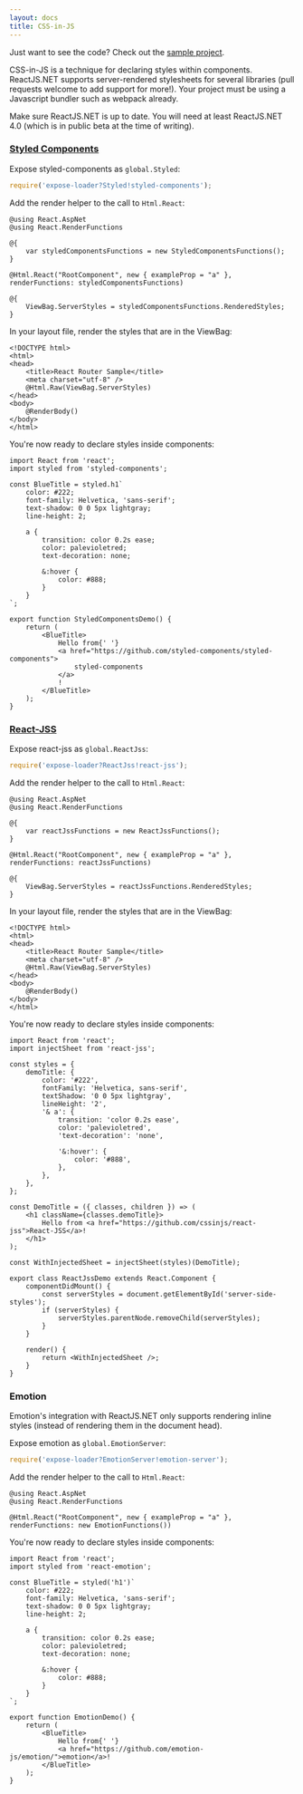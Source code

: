 ```yaml
---
layout: docs
title: CSS-in-JS
---
```


Just want to see the code? Check out the [sample project](https://github.com/reactjs/React.NET/tree/master/src/React.Sample.Webpack.CoreMvc).

CSS-in-JS is a technique for declaring styles within components. ReactJS.NET supports server-rendered stylesheets for several libraries (pull requests welcome to add support for more!). Your project must be using a Javascript bundler such as webpack already.

Make sure ReactJS.NET is up to date. You will need at least ReactJS.NET 4.0 (which is in public beta at the time of writing).

### [Styled Components](https://github.com/styled-components/styled-components)

Expose styled-components as `global.Styled`:

```js
require('expose-loader?Styled!styled-components');
```

Add the render helper to the call to `Html.React`:

```
@using React.AspNet
@using React.RenderFunctions

@{
	var styledComponentsFunctions = new StyledComponentsFunctions();
}

@Html.React("RootComponent", new { exampleProp = "a" }, renderFunctions: styledComponentsFunctions)

@{
	ViewBag.ServerStyles = styledComponentsFunctions.RenderedStyles;
}
```

In your layout file, render the styles that are in the ViewBag:

```
<!DOCTYPE html>
<html>
<head>
	<title>React Router Sample</title>
	<meta charset="utf-8" />
	@Html.Raw(ViewBag.ServerStyles)
</head>
<body>
	@RenderBody()
</body>
</html>
```

You're now ready to declare styles inside components:

```
import React from 'react';
import styled from 'styled-components';

const BlueTitle = styled.h1`
	color: #222;
	font-family: Helvetica, 'sans-serif';
	text-shadow: 0 0 5px lightgray;
	line-height: 2;

	a {
		transition: color 0.2s ease;
		color: palevioletred;
		text-decoration: none;

		&:hover {
			color: #888;
		}
	}
`;

export function StyledComponentsDemo() {
	return (
		<BlueTitle>
			Hello from{' '}
			<a href="https://github.com/styled-components/styled-components">
				styled-components
			</a>
			!
		</BlueTitle>
	);
}
```

### [React-JSS](https://github.com/cssinjs/react-jss)

Expose react-jss as `global.ReactJss`:

```js
require('expose-loader?ReactJss!react-jss');
```

Add the render helper to the call to `Html.React`:

```
@using React.AspNet
@using React.RenderFunctions

@{
	var reactJssFunctions = new ReactJssFunctions();
}

@Html.React("RootComponent", new { exampleProp = "a" }, renderFunctions: reactJssFunctions)

@{
	ViewBag.ServerStyles = reactJssFunctions.RenderedStyles;
}
```

In your layout file, render the styles that are in the ViewBag:

```
<!DOCTYPE html>
<html>
<head>
	<title>React Router Sample</title>
	<meta charset="utf-8" />
	@Html.Raw(ViewBag.ServerStyles)
</head>
<body>
	@RenderBody()
</body>
</html>
```

You're now ready to declare styles inside components:

```
import React from 'react';
import injectSheet from 'react-jss';

const styles = {
	demoTitle: {
		color: '#222',
		fontFamily: 'Helvetica, sans-serif',
		textShadow: '0 0 5px lightgray',
		lineHeight: '2',
		'& a': {
			transition: 'color 0.2s ease',
			color: 'palevioletred',
			'text-decoration': 'none',

			'&:hover': {
				color: '#888',
			},
		},
	},
};

const DemoTitle = ({ classes, children }) => (
	<h1 className={classes.demoTitle}>
		Hello from <a href="https://github.com/cssinjs/react-jss">React-JSS</a>!
	</h1>
);

const WithInjectedSheet = injectSheet(styles)(DemoTitle);

export class ReactJssDemo extends React.Component {
	componentDidMount() {
		const serverStyles = document.getElementById('server-side-styles');
		if (serverStyles) {
			serverStyles.parentNode.removeChild(serverStyles);
		}
	}

	render() {
		return <WithInjectedSheet />;
	}
}
```

### Emotion

Emotion's integration with ReactJS.NET only supports rendering inline styles (instead of rendering them in the document head).

Expose emotion as `global.EmotionServer`:

```js
require('expose-loader?EmotionServer!emotion-server');
```

Add the render helper to the call to `Html.React`:

```
@using React.AspNet
@using React.RenderFunctions

@Html.React("RootComponent", new { exampleProp = "a" }, renderFunctions: new EmotionFunctions())
```

You're now ready to declare styles inside components:

```
import React from 'react';
import styled from 'react-emotion';

const BlueTitle = styled('h1')`
	color: #222;
	font-family: Helvetica, 'sans-serif';
	text-shadow: 0 0 5px lightgray;
	line-height: 2;

	a {
		transition: color 0.2s ease;
		color: palevioletred;
		text-decoration: none;

		&:hover {
			color: #888;
		}
	}
`;

export function EmotionDemo() {
	return (
		<BlueTitle>
			Hello from{' '}
			<a href="https://github.com/emotion-js/emotion/">emotion</a>!
		</BlueTitle>
	);
}
```

